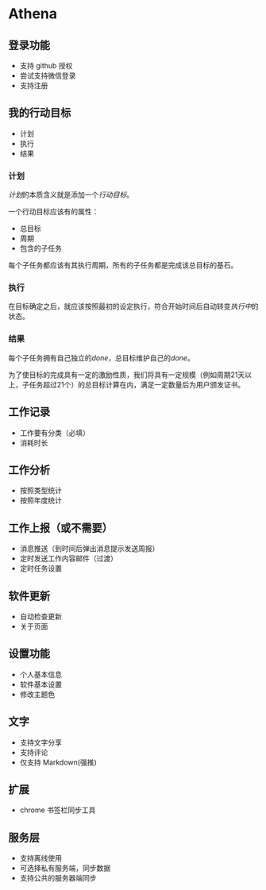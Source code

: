 # Athena

## 登录功能

* 支持 github 授权
* 尝试支持微信登录
* 支持注册

## 我的行动目标

* 计划
* 执行
* 结果

### 计划

*计划*的本质含义就是添加一个*行动目标*。

一个行动目标应该有的属性：

* 总目标
* 周期
* 包含的子任务

每个子任务都应该有其执行周期，所有的子任务都是完成该总目标的基石。

### 执行

在目标确定之后，就应该按照最初的设定执行，符合开始时间后自动转变*执行中*的状态。

### 结果

每个子任务拥有自己独立的*done*，总目标维护自己的*done*。

为了使目标的完成具有一定的激励性质，我们将具有一定规模（例如周期21天以上，子任务超过21个）的总目标计算在内，满足一定数量后为用户颁发证书。

## 工作记录

* 工作要有分类（必填）
* 消耗时长

## 工作分析

* 按照类型统计
* 按照年度统计

## 工作上报（或不需要）

* 消息推送（到时间后弹出消息提示发送周报）
* 定时发送工作内容邮件（过渡）
* 定时任务设置

## 软件更新

* 自动检查更新
* 关于页面

## 设置功能

* 个人基本信息
* 软件基本设置
* 修改主题色

## 文字

* 支持文字分享
* 支持评论
* 仅支持 Markdown(强推)

## 扩展

* chrome 书签栏同步工具

## 服务层

* 支持离线使用
* 可选择私有服务端，同步数据
* 支持公共的服务器端同步
